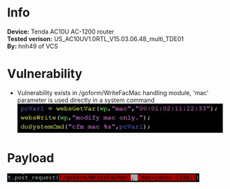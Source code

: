 # Info
**Device:** Tenda AC10U AC-1200 router\
**Tested verison:** US_AC10UV1.0RTL_V15.03.06.48_multi_TDE01\
**By:** hnh49 of VCS
# Vulnerability
* Vulnerability exists in /goform/WriteFacMac handling module, 'mac' parameter is used directly in a system command\
![cause1](./cmdinject3_WriteFacMac_cause.jpg)
# Payload
![payload](./cmdinject3_WriteFacMac_payload.png)
